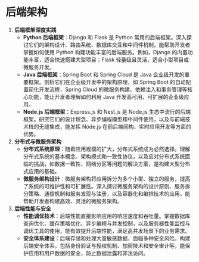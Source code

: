 # 后端架构

1. **后端框架深度实践**
   - **Python 后端框架**：Django 和 Flask 是 Python 常用的后端框架。深入探讨它们的架构设计、路由系统、数据库交互和中间件机制，能帮助开发者掌握如何使用 Python 构建功能丰富的后端服务。例如，Django 的内置功能丰富，适合快速搭建大型项目；Flask 轻量级且灵活，适合小型项目或微服务开发。
   - **Java 后端框架**：Spring Boot 和 Spring Cloud 是 Java 企业级开发的重要框架。剖析它们在企业级开发中的架构原理，如 Spring Boot 的自动配置简化开发流程，Spring Cloud 的微服务构建、依赖注入和事务管理等核心功能，能让开发者理解如何利用 Java 开发高可用、可扩展的企业级应用。
   - **Node.js 后端框架**：Express.js 和 Nest.js 是 Node.js 生态中流行的后端框架。研究它们的设计理念、异步编程模型和中间件使用，以及与前端技术栈的无缝集成，能发挥 Node.js 在前后端同构、实时应用开发等方面的优势。
2. **分布式与微服务架构**
   - **分布式系统原理**：随着应用规模的扩大，分布式系统成为必然选择。理解分布式系统的基本概念、架构模式和一致性协议，以及应对分布式系统面临的挑战，如数据一致性、网络分区等问题的解决方案，是构建大型分布式应用的基础。
   - **微服务架构设计**：微服务架构将应用拆分为多个小型、独立的服务，提高了系统的可维护性和可扩展性。深入探讨微服务架构的设计原则、服务拆分策略、通信机制和服务发现与注册，以及容器化和编排技术的应用，能帮助开发者构建高效、灵活的微服务架构。
3. **后端性能与安全**
   - **性能调优技术**：后端性能直接影响应用的响应速度和吞吐量。掌握数据库查询优化、缓存策略优化、异步编程与并发控制，以及服务器性能监控与调优工具的使用，能有效提升后端性能，满足高并发场景下的业务需求。
   - **安全体系建设**：后端存储和处理大量敏感数据，面临多种安全风险。构建后端安全体系，包括身份验证与授权机制、加密技术和安全审计等，能保护应用和用户数据的安全，防止数据泄露和非法访问。
